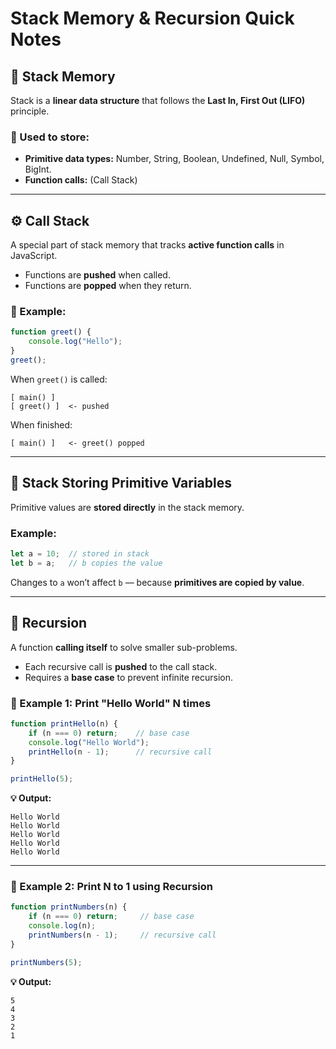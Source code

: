 # Stack Memory & Recursion Quick Notes

## 🧱 Stack Memory

Stack is a **linear data structure** that follows the **Last In, First Out (LIFO)** principle.

### 🔹 Used to store:

* **Primitive data types:** Number, String, Boolean, Undefined, Null, Symbol, BigInt.
* **Function calls:** (Call Stack)

---

## ⚙️ Call Stack

A special part of stack memory that tracks **active function calls** in JavaScript.

* Functions are **pushed** when called.
* Functions are **popped** when they return.

### 📌 Example:

```js
function greet() {
    console.log("Hello");
}
greet();
```

When `greet()` is called:

```
[ main() ]
[ greet() ]  <- pushed
```

When finished:

```
[ main() ]   <- greet() popped
```

---

## 🧩 Stack Storing Primitive Variables

Primitive values are **stored directly** in the stack memory.

### Example:

```js
let a = 10;  // stored in stack
let b = a;   // b copies the value
```

Changes to `a` won’t affect `b` — because **primitives are copied by value**.

---

## 🔁 Recursion

A function **calling itself** to solve smaller sub-problems.

* Each recursive call is **pushed** to the call stack.
* Requires a **base case** to prevent infinite recursion.

### 🧾 Example 1: Print "Hello World" N times

```js
function printHello(n) {
    if (n === 0) return;    // base case
    console.log("Hello World");
    printHello(n - 1);      // recursive call
}

printHello(5);
```

**💡 Output:**

```
Hello World
Hello World
Hello World
Hello World
Hello World
```

---

### 🧾 Example 2: Print N to 1 using Recursion

```js
function printNumbers(n) {
    if (n === 0) return;     // base case
    console.log(n);
    printNumbers(n - 1);     // recursive call
}

printNumbers(5);
```

**💡 Output:**

```
5
4
3
2
1
```
